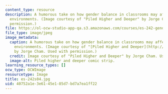 ```yaml
---
content_type: resource
description: A humorous take on how gender balance in classrooms may affect learning
  environments. (Image courtesy of "Piled Higher and Deeper" by Jorge Cham. Used with
  permission.)
file: https://ol-ocw-studio-app-qa.s3.amazonaws.com/courses/es-242-gender-issues-in-academics-and-academia-spring-2004/40752a1e3e6145e185d7bd7a7ea1ff22_es-242s04.jpg
file_type: image/jpeg
image_metadata:
  caption: A humorous take on how gender balance in classrooms may affect learning
    environments. (Image courtesy of "[Piled Higher and Deeper](http://www.phdcomics.com/)"
    by Jorge Cham. Used with permission.)
  credit: Image courtesy of "Piled Higher and Deeper" by Jorge Cham. Used with permission.
  image-alt: Piled higher and deeper comic strip.
learning_resource_types: []
ocw_type: OCWImage
resourcetype: Image
title: es-242s04.jpg
uid: 40752a1e-3e61-45e1-85d7-bd7a7ea1ff22
---
```

